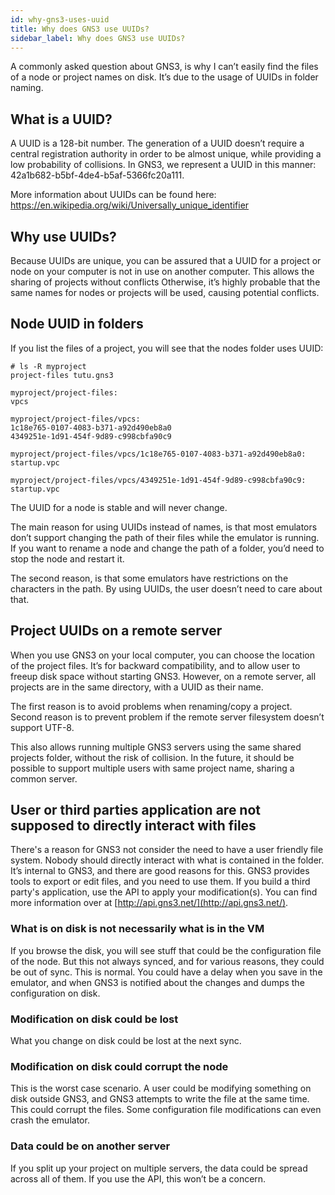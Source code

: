 ```yaml
---
id: why-gns3-uses-uuid
title: Why does GNS3 use UUIDs?
sidebar_label: Why does GNS3 use UUIDs?
---
```


A commonly asked  question about GNS3, is why I can’t easily find the files of a node or project names on disk. It’s due to the usage of UUIDs in folder naming.

## What is a UUID?
A UUID is a 128-bit number. The generation of a UUID doesn’t require a central registration authority in order to be almost unique, while providing a low probability of collisions. In GNS3, we represent a UUID in this manner: 42a1b682-b5bf-4de4-b5af-5366fc20a111.

More information about UUIDs can be found here: https://en.wikipedia.org/wiki/Universally_unique_identifier

## Why use UUIDs?
Because UUIDs are unique, you can be assured that a UUID for a project or node on your computer is not in use on another computer. This allows the sharing of projects without conflicts Otherwise, it’s highly probable that the same names for nodes or projects will be used, causing potential conflicts.  

## Node UUID in folders
If you list the files of a project,  you will see that the nodes folder uses UUID:

```
# ls -R myproject
project-files tutu.gns3

myproject/project-files:
vpcs

myproject/project-files/vpcs:
1c18e765-0107-4083-b371-a92d490eb8a0
4349251e-1d91-454f-9d89-c998cbfa90c9

myproject/project-files/vpcs/1c18e765-0107-4083-b371-a92d490eb8a0:
startup.vpc

myproject/project-files/vpcs/4349251e-1d91-454f-9d89-c998cbfa90c9:
startup.vpc
```

The UUID for a node is stable and will never change.

The main reason for using UUIDs instead of names, is that most emulators don’t support changing the path of their files while the emulator is running. If you want to rename a node and change the path of a folder, you’d need to stop the node and restart it.

The second reason, is that some emulators have restrictions on the characters in the path. By using UUIDs, the user doesn’t need to care about that.

## Project UUIDs on a remote server
When you use GNS3 on your local computer, you can choose the location of the project files. It’s for backward compatibility, and to allow user to freeup  disk space without starting GNS3. However,  on a remote server, all projects are in the same directory,  with a UUID as their name.

The first reason is to avoid problems when renaming/copy a project. Second reason is to prevent problem if the remote server filesystem doesn’t support UTF-8.

This also allows running multiple GNS3 servers using the same shared projects folder,  without the risk of collision. In the future, it should be possible to support multiple users with same project name, sharing a common server.

## User or third parties application are not supposed to directly interact with files
There's a reason for GNS3 not consider the need to have a user friendly file system. Nobody should directly interact with what is contained in the folder. It’s internal to GNS3,  and there are good reasons for this. GNS3 provides tools to export or edit files,  and you need to use them. If you build a third party's application, use the API to apply your modification(s). You can find more information over at [http://api.gns3.net/](http://api.gns3.net/).

### What is on disk is not necessarily what is in the VM
If you browse the disk, you will see stuff that could be the configuration file of the node. But this not always synced, and for various reasons, they could be out of sync. This is normal. You could have a delay when you save in the emulator,  and when GNS3 is notified about the changes and dumps the configuration on disk.

### Modification on disk could be lost
What you change on disk could be lost at the next sync.

### Modification on disk could corrupt the node
This is the worst case scenario. A user could be modifying something on disk outside GNS3, and GNS3 attempts to write the file at the same time. This could corrupt the files. Some configuration file modifications can even crash the emulator.

### Data could be on another server
If you split up your project on multiple servers,  the data could be spread across all of them. If you use the API,  this won’t be a concern.

